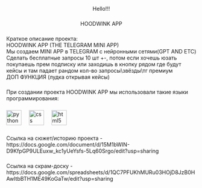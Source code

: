 <p align="center">Hello!!!</p>

###

<p align="center">HOODWINK APP</p>

###

<p align="left">Краткое описание проекта:<br>HOODWINK APP (THE TELEGRAM MINI APP) <br>Мы создаем MINI APP в TELEGRAM с нейронными сетями(GPT AND ETC)<br>Сделать бесплатные запросы 10 шт +-, потом если хочешь юзать покупаешь прем подписку или заходишь в кнопку рядом где будут кейсы и там падает рандом кол-во запросы\звёзды\тг премиум<br>ДОП ФУНКЦИЯ (лудка открывая кейсы)</p>

###

<p align="left">При создании проекта HOODWINK APP мы использовали такие языки программирования:</p>

###

<div align="left">
  <img src="https://cdn.jsdelivr.net/gh/devicons/devicon/icons/python/python-original.svg" height="40" alt="python logo"  />
  <img width="12" />
  <img src="https://cdn.jsdelivr.net/gh/devicons/devicon/icons/css3/css3-original.svg" height="40" alt="css logo"  />
  <img width="12" />
  <img src="https://cdn.jsdelivr.net/gh/devicons/devicon/icons/html5/html5-original.svg" height="40" alt="html5 logo"  />
</div>

###

<p align="left">Ссылка на сюжет/историю проекта - https://docs.google.com/document/d/15M1bWIN-D9KfpGP9ULEuxw_kc1yUeYsfs-5Lq60Srgo/edit?usp=sharing</p>

###

<p align="left"></p>

###

<p align="left">Ссылка на скрам-доску - https://docs.google.com/spreadsheets/d/1QC7PFUKhMURu03HOjD8JzB0HAwItbBTH1ME49KoGaTw/edit?usp=sharing</p>

###
